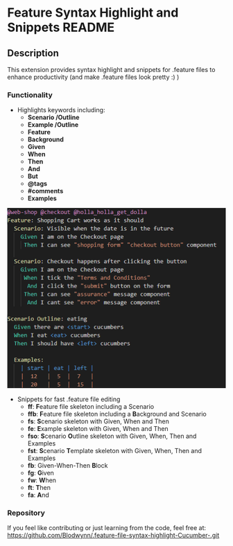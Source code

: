 # Feature Syntax Highlight and Snippets README

## Description

This extension provides syntax highlight and snippets for .feature files to enhance productivity (and make .feature files look pretty :) )

### Functionality
- Highlights keywords including:
  - **Scenario /Outline**
  - **Example /Outline**
  - **Feature**
  - **Background**
  - **Given**
  - **When**
  - **Then**
  - **And**
  - **But**
  - **@tags**
  - **#comments**
  - **Examples**

![Syntax Highlight screenshot](images/highlight.png "Syntax Highlight")

- Snippets for fast .feature file editing
  - **ff**: **F**eature file skeleton including a Scenario
  - **ffb**: **F**eature file skeleton including a **B**ackground and Scenario
  - **fs**: **S**cenario skeleton with Given, When and Then
  - **fe**: **E**xample skeleton with Given, When and Then
  - **fso**: **S**cenario **O**utline skeleton with Given, When, Then and Examples
  - **fst**: **S**cenario **T**emplate skeleton with Given, When, Then and Examples
  - **fb**: Given-When-Then **B**lock
  - **fg**: **G**iven
  - **fw**: **W**hen
  - **ft**: **T**hen
  - **fa**: **A**nd

### Repository
If you feel like contributing or just learning from the code, feel free at:
https://github.com/Blodwynn/.feature-file-syntax-highlight-Cucumber-.git

